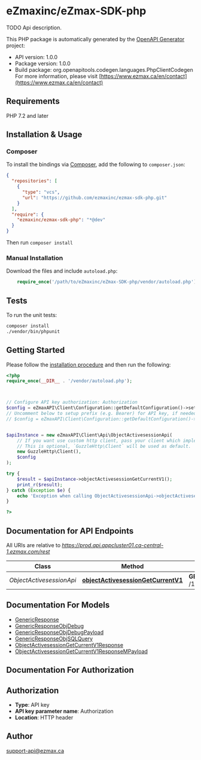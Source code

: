 # eZmaxinc/eZmax-SDK-php

TODO Api description.

This PHP package is automatically generated by the [OpenAPI Generator](https://openapi-generator.tech) project:

- API version: 1.0.0
- Package version: 1.0.0
- Build package: org.openapitools.codegen.languages.PhpClientCodegen
For more information, please visit [https://www.ezmax.ca/en/contact](https://www.ezmax.ca/en/contact)

## Requirements

PHP 7.2 and later

## Installation & Usage

### Composer

To install the bindings via [Composer](http://getcomposer.org/), add the following to `composer.json`:

```json
{
  "repositories": [
    {
      "type": "vcs",
      "url": "https://github.com/ezmaxinc/ezmax-sdk-php.git"
    }
  ],
  "require": {
    "ezmaxinc/ezmax-sdk-php": "*@dev"
  }
}
```

Then run `composer install`

### Manual Installation

Download the files and include `autoload.php`:

```php
    require_once('/path/to/eZmaxinc/eZmax-SDK-php/vendor/autoload.php');
```

## Tests

To run the unit tests:

```bash
composer install
./vendor/bin/phpunit
```

## Getting Started

Please follow the [installation procedure](#installation--usage) and then run the following:

```php
<?php
require_once(__DIR__ . '/vendor/autoload.php');



// Configure API key authorization: Authorization
$config = eZmaxAPI\Client\Configuration::getDefaultConfiguration()->setApiKey('Authorization', 'YOUR_API_KEY');
// Uncomment below to setup prefix (e.g. Bearer) for API key, if needed
// $config = eZmaxAPI\Client\Configuration::getDefaultConfiguration()->setApiKeyPrefix('Authorization', 'Bearer');


$apiInstance = new eZmaxAPI\Client\Api\ObjectActivesessionApi(
    // If you want use custom http client, pass your client which implements `GuzzleHttp\ClientInterface`.
    // This is optional, `GuzzleHttp\Client` will be used as default.
    new GuzzleHttp\Client(),
    $config
);

try {
    $result = $apiInstance->objectActivesessionGetCurrentV1();
    print_r($result);
} catch (Exception $e) {
    echo 'Exception when calling ObjectActivesessionApi->objectActivesessionGetCurrentV1: ', $e->getMessage(), PHP_EOL;
}

?>
```

## Documentation for API Endpoints

All URIs are relative to *https://prod.api.appcluster01.ca-central-1.ezmax.com/rest*

Class | Method | HTTP request | Description
------------ | ------------- | ------------- | -------------
*ObjectActivesessionApi* | [**objectActivesessionGetCurrentV1**](docs/Api/ObjectActivesessionApi.md#objectactivesessiongetcurrentv1) | **GET** /1/object/activesession/getCurrent | Get Current Activesession


## Documentation For Models

 - [GenericResponse](docs/Model/GenericResponse.md)
 - [GenericResponseObjDebug](docs/Model/GenericResponseObjDebug.md)
 - [GenericResponseObjDebugPayload](docs/Model/GenericResponseObjDebugPayload.md)
 - [GenericResponseObjSQLQuery](docs/Model/GenericResponseObjSQLQuery.md)
 - [ObjectActivesessionGetCurrentV1Response](docs/Model/ObjectActivesessionGetCurrentV1Response.md)
 - [ObjectActivesessionGetCurrentV1ResponseMPayload](docs/Model/ObjectActivesessionGetCurrentV1ResponseMPayload.md)


## Documentation For Authorization



## Authorization


- **Type**: API key
- **API key parameter name**: Authorization
- **Location**: HTTP header



## Author

support-api@ezmax.ca


